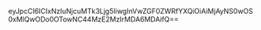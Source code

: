 eyJpcCI6ICIxNzIuNjcuMTk3Ljg5IiwgInVwZGF0ZWRfYXQiOiAiMjAyNS0wOS0xMlQwODo0OTowNC44MzE2MzIrMDA6MDAifQ==
